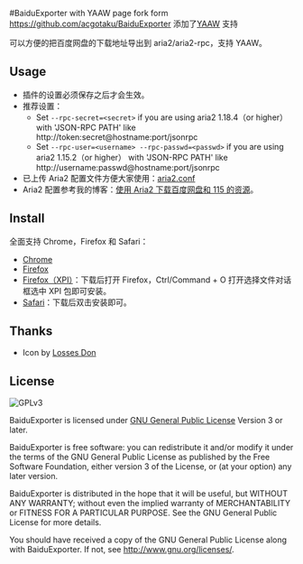 #BaiduExporter with YAAW page
fork form https://github.com/acgotaku/BaiduExporter 添加了[YAAW](http://binux.github.io/yaaw/) 支持

可以方便的把百度网盘的下载地址导出到 aria2/aria2-rpc，支持 YAAW。

## Usage

- 插件的设置必须保存之后才会生效。
- 推荐设置：
	- Set `--rpc-secret=<secret>` if you are using aria2 1.18.4（or higher） with 'JSON-RPC PATH' like http://token:secret@hostname:port/jsonrpc
	- Set `--rpc-user=<username> --rpc-passwd=<passwd>` if you are using aria2 1.15.2（or higher） with 'JSON-RPC PATH' like http://username:passwd@hostname:port/jsonrpc
- 已上传 Aria2 配置文件方便大家使用：[aria2.conf](https://raw.githubusercontent.com/acgotaku/BaiduExporter/master/aria2c/aria2.conf)
- Aria2 配置参考我的博客：[使用 Aria2 下载百度网盘和 115 的资源](https://blog.icehoney.me/posts/2015-01-31-Aria2-download)。

## Install

全面支持 Chrome，Firefox 和 Safari：

- [Chrome](https://chrome.google.com/webstore/detail/baiduexporter/mjaenbjdjmgolhoafkohbhhbaiedbkno)
- [Firefox](https://addons.mozilla.org/zh-CN/firefox/addon/baiduexporter)
- [Firefox（XPI）](https://raw.githubusercontent.com/acgotaku/BaiduExporter/master/firefox/BaiduExporter.xpi)：下载后打开 Firefox，Ctrl/Command + O 打开选择文件对话框选中 XPI 包即可安装。
- [Safari](https://raw.githubusercontent.com/acgotaku/BaiduExporter/master/safari/BaiduExporter.safariextz)：下载后双击安装即可。

## Thanks

- Icon by [Losses Don](https://github.com/Losses)

## License

![GPLv3](https://www.gnu.org/graphics/gplv3-127x51.png)

BaiduExporter is licensed under [GNU General Public License](https://www.gnu.org/licenses/gpl.html) Version 3 or later.

BaiduExporter is free software: you can redistribute it and/or modify
it under the terms of the GNU General Public License as published by
the Free Software Foundation, either version 3 of the License, or
(at your option) any later version.

BaiduExporter is distributed in the hope that it will be useful,
but WITHOUT ANY WARRANTY; without even the implied warranty of
MERCHANTABILITY or FITNESS FOR A PARTICULAR PURPOSE.  See the
GNU General Public License for more details.

You should have received a copy of the GNU General Public License
along with BaiduExporter.  If not, see <http://www.gnu.org/licenses/>.
